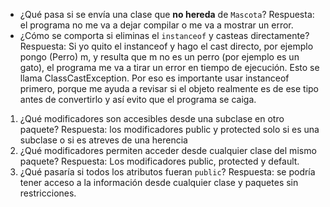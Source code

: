 - ¿Qué pasa si se envía una clase que **no hereda** de `Mascota`?
Respuesta: el programa no me va a dejar compilar o me va a mostrar un error.
- ¿Cómo se comporta si eliminas el `instanceof` y casteas directamente?
Respuesta: Si yo quito el instanceof y hago el cast directo, por ejemplo pongo (Perro) m, y resulta que m no es un perro (por ejemplo es un gato), el programa me va a tirar un error en tiempo de ejecución. Esto se llama ClassCastException.
Por eso es importante usar instanceof primero, porque me ayuda a revisar si el objeto realmente es de ese tipo antes de convertirlo y así evito que el programa se caiga.
1. ¿Qué modificadores son accesibles desde una subclase en otro paquete?
Respuesta: los modificadores public y protected solo si es una subclase o si es atreves de una herencia 
2. ¿Qué modificadores permiten acceder desde cualquier clase del mismo paquete?
Respuesta: Los modificadores public, protected y default.
3. ¿Qué pasaría si todos los atributos fueran `public`?
Respuesta: se podría tener acceso a la información desde cualquier clase y paquetes sin restricciones.
